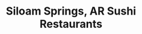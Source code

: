 ---
layout: city
title: Siloam Springs, AR Sushi Restaurants
permalink: /arkansas/siloam-springs/
stateAbbr: AR
stateName: Arkansas
cityName: Siloam Springs
---